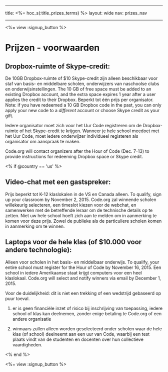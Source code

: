 * * *

title: <%= hoc_s(:title_prizes_terms) %> layout: wide nav: prizes_nav

* * *

<%= view :signup_button %>

# Prijzen - voorwaarden

## Dropbox-ruimte of Skype-credit:

De 10GB Dropbox-ruimte of $10 Skype-credit zijn alleen beschikbaar voor staf van basis- en middelbare scholen, onderwijzers van naschoolse clubs en onderwijsinstellingen. The 10 GB of free space must be added to an existing Dropbox account, and the extra space expires 1 year after a user applies the credit to their Dropbox. Beperkt tot één prijs per organisator. Note: if you have redeemed a 10 GB Dropbox code in the past, you can only apply your new code to a *different* account or choose Skype credit as your gift.

Iedere organisator moet zich voor het Uur Code registreren om de Dropbox-ruimte of het Skype-credit te krijgen. Wanneer je hele school meedoet met het Uur Code, moet iedere onderwijzer individueel registeren als organisator om aanspraak te maken.

Code.org will contact organizers after the Hour of Code (Dec. 7-13) to provide instructions for redeeming Dropbox space or Skype credit.

<% if @country == 'us' %>

## Video-chat met een gastspreker:

Prijs beperkt tot K-12 klaslokalen in de VS en Canada alleen. To qualify, sign up your classroom by November 2, 2015. Code.org zal winnende scholen willekeurig selecteren, een timeslot kiezen voor de webchat, en samenwerken met de betreffende leraar om de technische details op te zetten. Niet uw hele school hoeft zich aan te melden om in aanmerking te komen voor deze prijs. Zowel de publieke als de particuliere scholen komen in aanmerking om te winnen.

## Laptops voor de hele klas (of $10.000 voor andere technologie):

Alleen voor scholen in het basis- en middelbaar onderwijs. To qualify, your entire school must register for the Hour of Code by November 16, 2015. Een school in iedere Amerikaanse staat krijgt computers voor een heel klaslokaal. Code.org will select and notify winners via email by December 1, 2015.

Voor de duidelijkheid: dit is niet een trekking of een wedstrijd gebaseerd op puur toeval.

1) er is geen financiële inzet of risico bij inschrijving van toepassing, iedere school of klas kan deelnemen, zonder enige betaling te Code.org of een andere organisatie

2) winnaars zullen alleen worden geselecteerd onder scholen waar de hele klas (of school) deelneemt aan een uur van Code, waarbij een test plaats vindt van de studenten en docenten over hun collectieve vaardigheden.

<% end %>

<%= view :signup_button %>